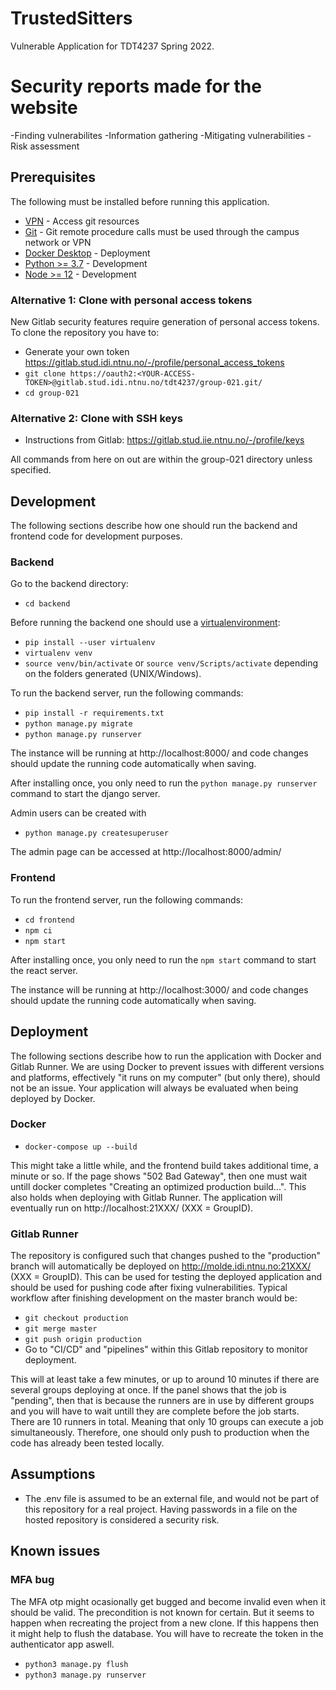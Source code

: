 # TrustedSitters

Vulnerable Application for TDT4237 Spring 2022.

# Security reports made for the website

-Finding vulnerabilites
-Information gathering
-Mitigating vulnerabilities
-Risk assessment

## Prerequisites

The following must be installed before running this application.

- [VPN](https://i.ntnu.no/wiki/-/wiki/English/Install+VPN) - Access git resources
- [Git](https://git-scm.com/downloads/) - Git remote procedure calls must be used through the campus network or VPN
- [Docker Desktop](https://docs.docker.com/engine/install/) - Deployment
- [Python >= 3.7](https://www.python.org/) - Development
- [Node >= 12](https://nodejs.org/en/) - Development

### Alternative 1: Clone with personal access tokens

New Gitlab security features require generation of personal access tokens. To clone the repository you have to:

- Generate your own token https://gitlab.stud.idi.ntnu.no/-/profile/personal_access_tokens
- `git clone https://oauth2:<YOUR-ACCESS-TOKEN>@gitlab.stud.idi.ntnu.no/tdt4237/group-021.git/`
- `cd group-021`

### Alternative 2: Clone with SSH keys

- Instructions from Gitlab: https://gitlab.stud.iie.ntnu.no/-/profile/keys

All commands from here on out are within the group-021 directory unless specified.

## Development

The following sections describe how one should run the backend and frontend code for development purposes.

### Backend

Go to the backend directory:

- `cd backend`

Before running the backend one should use a [virtualenvironment](https://virtualenv.pypa.io/en/latest/index.html):

- `pip install --user virtualenv`
- `virtualenv venv`
- `source venv/bin/activate` or `source venv/Scripts/activate` depending on the folders generated (UNIX/Windows).

To run the backend server, run the following commands:

- `pip install -r requirements.txt`
- `python manage.py migrate`
- `python manage.py runserver`

The instance will be running at http://localhost:8000/ and code changes should update the running code automatically when saving.

After installing once, you only need to run the `python manage.py runserver` command to start the django server.

Admin users can be created with

- `python manage.py createsuperuser`

The admin page can be accessed at http://localhost:8000/admin/

### Frontend

To run the frontend server, run the following commands:

- `cd frontend`
- `npm ci`
- `npm start`

After installing once, you only need to run the `npm start` command to start the react server.

The instance will be running at http://localhost:3000/ and code changes should update the running code automatically when saving.

## Deployment

The following sections describe how to run the application with Docker and Gitlab Runner. We are using Docker to prevent issues with different versions and platforms, effectively "it runs on my computer" (but only there), should not be an issue. Your application will always be evaluated when being deployed by Docker. 

### Docker

- `docker-compose up --build`

This might take a little while, and the frontend build takes additional time, a minute or so. If the page shows "502 Bad Gateway", then one must wait untill docker completes "Creating an optimized production build...". This also holds when deploying with Gitlab Runner. The application will eventually run on http://localhost:21XXX/ (XXX = GroupID).

### Gitlab Runner

The repository is configured such that changes pushed to the "production" branch will automatically be deployed on http://molde.idi.ntnu.no:21XXX/ (XXX = GroupID). This can be used for testing the deployed application and should be used for pushing code after fixing vulnerabilities. Typical workflow after finishing development on the master branch would be:

- `git checkout production`
- `git merge master`
- `git push origin production`
- Go to "CI/CD" and "pipelines" within this Gitlab repository to monitor deployment.

This will at least take a few minutes, or up to around 10 minutes if there are several groups deploying at once. If the panel shows that the job is "pending", then that is because the runners are in use by different groups and you will have to wait untill they are complete before the job starts. There are 10 runners in total. Meaning that only 10 groups can execute a job simultaneously. Therefore, one should only push to production when the code has already been tested locally.

## Assumptions

- The .env file is assumed to be an external file, and would not be part of this repository for a real project. Having passwords in a file on the hosted repository is considered a security risk.

## Known issues

### MFA bug

The MFA otp might ocasionally get bugged and become invalid even when it should be valid. The precondition is not known for certain. But it seems to happen when recreating the project from a new clone. If this happens then it might help to flush the database. You will have to recreate the token in the authenticator app aswell.

- `python3 manage.py flush`
- `python3 manage.py runserver`
